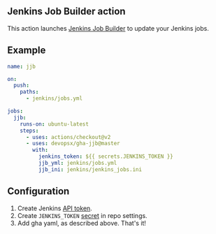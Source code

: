 ## Jenkins Job Builder action

This action launches [Jenkins Job Builder](https://jenkins-job-builder.readthedocs.io/en/latest/) to update your Jenkins jobs.

## Example

```yaml
name: jjb

on:
  push:
    paths:
      - jenkins/jobs.yml

jobs:
  jjb:
    runs-on: ubuntu-latest
    steps:
      - uses: actions/checkout@v2
      - uses: devopsx/gha-jjb@master
        with:
          jenkins_token: ${{ secrets.JENKINS_TOKEN }}
          jjb_yml: jenkins/jobs.yml
          jjb_ini: jenkins/jenkins_jobs.ini
```

## Configuration

1. Create Jenkins [API token](https://www.jenkins.io/blog/2018/07/02/new-api-token-system/).
2. Create `JENKINS_TOKEN` [secret](https://docs.github.com/en/actions/reference/encrypted-secrets#creating-encrypted-secrets-for-a-repository) in repo settings.
3. Add gha yaml, as described above. That's it!

